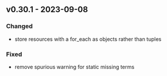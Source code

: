 ## v0.30.1 - 2023-09-08
### Changed
* store resources with a for_each as objects rather than tuples
### Fixed
* remove spurious warning for static missing terms